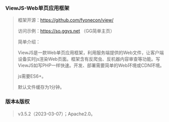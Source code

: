 ### ViewJS-Web单页应用框架
>框架开源：https://github.com/fyonecon/view/
> 
>访问示例：https://so.ggvs.net （GG简单主页）
> 
>简单介绍：
>
>ViewJS是一款Web单页应用框架，利用服务端提供的Web文件，让客户端设备实时js渲染Web页面。框架含有反爬虫、反机器内容审查等功能。写ViewJS如写PHP一样快速。开发、部署需要简单的Web环境或CDN环境。
> 
> js需要ES6+。
> 
> 默认文件缓存为1分钟。
>
### 版本&版权
>v3.5.2（2023-03-07）；Apache2.0。
> 